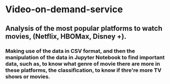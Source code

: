 # Video-on-demand-service

## Analysis of the most popular platforms to watch movies, (Netflix, HBOMax, Disney +). 
### Making use of the data in CSV format, and then the manipulation of the data in Jupyter Notebook to find important data, such as, to know what genre of movie there are more in these platforms, the classification, to know if thre're more TV shows or movies. 
